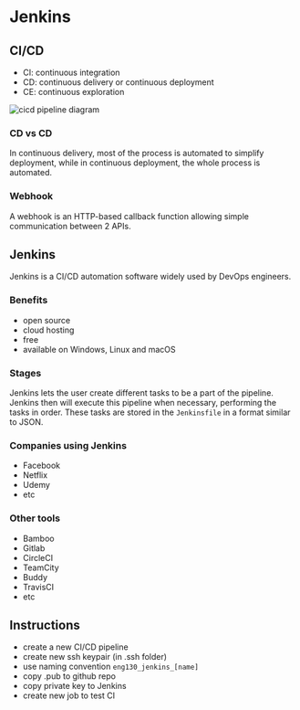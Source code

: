 # Jenkins

## CI/CD

- CI: continuous integration
- CD: continuous delivery or continuous deployment
- CE: continuous exploration

![cicd pipeline diagram](https://github.com/Benedek4000/jenkins/blob/main/images/cicd%20pipeline.png)

### CD vs CD

In continuous delivery, most of the process is automated to simplify 
deployment, while in continuous deployment, the whole process is automated.

### Webhook

A webhook is an HTTP-based callback function allowing simple communication
between 2 APIs.

## Jenkins

Jenkins is a CI/CD automation software widely used by DevOps engineers.

### Benefits

- open source
- cloud hosting
- free
- available on Windows, Linux and macOS

### Stages

Jenkins lets the user create different tasks to be a part of the pipeline.
Jenkins then will execute this pipeline when necessary, performing the tasks
in order. These tasks are stored in the `Jenkinsfile` in a format similar 
to JSON.

### Companies using Jenkins

- Facebook
- Netflix
- Udemy
- etc

### Other tools

- Bamboo
- Gitlab
- CircleCI
- TeamCity
- Buddy
- TravisCI
- etc

## Instructions

- create a new CI/CD pipeline
- create new ssh keypair (in .ssh folder)
- use naming convention `eng130_jenkins_[name]`
- copy .pub to github repo
- copy private key to Jenkins
- create new job to test CI